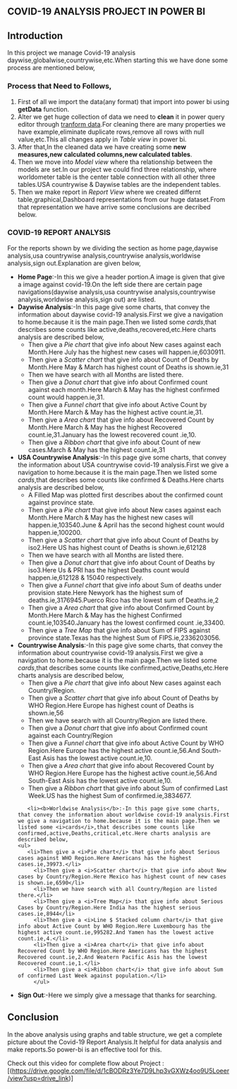 
## COVID-19 ANALYSIS PROJECT IN POWER BI

## Introduction

<p>In this project we manage Covid-19 analysis daywise,globalwise,countrywise,etc.When starting this we have done some process are mentioned below,</p>

### Process that Need to Follows,
<ol>
<li>First of all we import the data(any format) that import into power bi using <b>getData</b> function.</li>
<li>Alter we get huge collection of data we need to <b>clean</b> it in power query editor through <u>tranform data</u>.For cleaning there are many properties we have example,eliminate duplicate rows,remove all rows with null value,etc.This all changes apply in <i>Table view</i> in power bi.</li>
<li>After that,In the cleaned data we have creating some <b>new measures,new calculated columns,new calculated tables</b>.</li>
<li>Then we move into <i>Model view</i> where tha relationship between the models are set.In our project we could find three relationship, where worldometer table is the center table connection with all other three tables.USA countrywise & Daywise tables are the independent tables.</li>
<li>Then we make report in <i>Report View</i> where we created differnt table,graphical,Dashboard representations from our huge dataset.From that representation we have arrive some conclusions are decribed below.</li>
</ol>

### COVID-19 REPORT ANALYSIS
<p>For the reports shown by we dividing the section as home page,daywise analysis,usa countrywise analysis,countrywise analysis,worldwise analysis,sign out.Explanation are given below,</p>
<UL>
  <LI><b>Home Page</b>:-In this we give a header portion.A image is given that give a image against covid-19.On the left side there are certain page navigations(daywise analysis,usa countrywise analysis,countrywise analysis,worldwise analysis,sign out) are listed.</LI>
  
  <li><b>Daywise Analysis</b>:-In this page give some charts, that convey the information about daywise covid-19 analysis.First we give a navigation to home.because it is the main page.Then we listed some <i>cards</i>,that describes some counts like active,deaths,recovered,etc.Here charts analysis are described below,
    <ul>
   <li>Then give a <i>Pie chart</i> that give info about New cases against each Month.Here July has the highest new cases will happen.ie,6030911.</li>
         <li>Then give a <i>Scatter chart</i> that give info about Count of Deaths by Month.Here May & March has highest count of Deaths is shown.ie,31</li>
         <li>Then we have search with all Months are listed there.</li>
         <li>Then give a <i>Donut chart</i> that give info about Confirmed count against each month.Here March & May has the highest confirmed count would happen.ie,31.</li>
         <li>Then give a <i>Funnel chart</i> that give info about Active Count by Month.Here March & May has the highest active count.ie,31.</li>
         <li>Then give a <i>Area chart</i> that give info about Recovered Count by Month.Here March & May has the highest Recovered count.ie,31.January has the lowest recovered count .ie,10.</li>
         <li>Then give a <i>Ribbon chart</i> that give info about Count of new cases.March & May has the highest count.ie,31</li>
         </ul>
  </li>

  <li><b>USA Countrywise Analysis</b>:-In this page give some charts, that convey the information about USA countrywise covid-19 analysis.First we give a navigation to home.because it is the main page.Then we listed some <i>cards</i>,that describes some counts like confirmed & Deaths.Here charts analysis are described below,
    <ul>
       <li>A Filled Map was plotted first describes about the confirmed count against province state.</li>
   <li>Then give a <i>Pie chart</i> that give info about New cases against each Month.Here March & May has the highest new cases will happen.ie,103540.June & April has the second highest count would happen.ie,100200.</li>
         <li>Then give a <i>Scatter chart</i> that give info about Count of Deaths by iso2.Here US has highest count of Deaths is shown.ie,612128</li>
         <li>Then we have search with all Months are listed there.</li>
         <li>Then give a <i>Donut chart</i> that give info about Count of Deaths by iso3.Here Us & PRI has the highest Deaths count would happen.ie,612128 & 15040 respectively.</li>
         <li>Then give a <i>Funnel chart</i> that give info about Sum of deaths under provision state.Here Newyork has the highest sum of deaths.ie,3176945.Puerco Rico has the lowest sum of Deaths.ie,2</li>
         <li>Then give a <i>Area chart</i> that give info about Confirmed Count by Month.Here March & May has the highest Confirmed count.ie,103540.January has the lowest confirmed count .ie,33400.</li>
         <li>Then give a <i>Tree Map</i> that give info about Sum of FIPS against province state.Texas has the highest Sum of FIPS.ie,2336203056.</li>
         </ul>
  </li>


   <li><b> Countrywise Analysis</b>:-In this page give some charts, that convey the information about countrywise covid-19 analysis.First we give a navigation to home.because it is the main page.Then we listed some <i>cards</i>,that describes some counts like confirmed,active,Deaths,etc.Here charts analysis are described below,
    <ul>
       <li>Then give a <i>Pie chart</i> that give info about New cases against each Country/Region.</li>
         <li>Then give a <i>Scatter chart</i> that give info about Count of Deaths by WHO Region.Here Europe has highest count of Deaths is shown.ie,56</li>
         <li>Then we have search with all Country/Region are listed there.</li>
         <li>Then give a <i>Donut chart</i> that give info about Confirmed count against each Country/Region</li>
         <li>Then give a <i>Funnel chart</i> that give info about Active Count by WHO Region.Here Europe has the highest active count.ie,56.And South-East Asis has the lowest active count.ie,10.</li>
         <li>Then give a <i>Area chart</i> that give info about Recovered Count by WHO Region.Here Europe has the highest active count.ie,56.And South-East Asis has the lowest active count.ie,10.</li>
         <li>Then give a <i>Ribbon chart</i> that give info about Sum of confirmed Last Week.US has the highest Sum of confirmed.ie,3834677.</li>
         </ul>
  </li>




       <li><b>Worldwise Analysis</b>:-In this page give some charts, that convey the information about worldwise covid-19 analysis.First we give a navigation to home.because it is the main page.Then we listed some <i>cards</i>,that describes some counts like confirmed,active,Deaths,critical,etc.Here charts analysis are described below,
    <ul>
       <li>Then give a <i>Pie chart</i> that give info about Serious cases against WHO Region.Here Americans has the highest cases.ie,39973.</li>
         <li>Then give a <i>Scatter chart</i> that give info about New cases by Country/Region.Here Mexico has highest count of new cases is shown.ie,6590</li>
         <li>Then we have search with all Country/Region are listed there.</li>
         <li>Then give a <i>Tree Map</i> that give info about Serious Cases by Country/Region.Here India has the highest serious cases.ie,8944</li>
         <li>Then give a <i>Line $ Stacked column chart</i> that give info about Active Count by WHO Region.Here Luxembourg has the highest active count.ie,995282.And Yamen has the lowest active count.ie,4.</li>
         <li>Then give a <i>Area chart</i> that give info about Recovered Count by WHO Region.Here Americans has the highest Recovered count.ie,2.And Weatern Pacific Asis has the lowest Recovered count.ie,1.</li>
         <li>Then give a <i>Ribbon chart</i> that give info about Sum of confirmed Last Week against population.</li>
         </ul>
  </li>

  <li><b>Sign Out</b>:-Here we simply give a message that thanks for searching.</li>
</UL>



## Conclusion

<p>In the above analysis using graphs and table structure, we get a complete picture about the Covid-19 Report Analysis.It helpful for data analysis and make reports.So power-bi is an effective tool for this.</p>

Check out this video for complete flow about Project : [(https://drive.google.com/file/d/1cBODRz3Ye7D9Lhp3vGXWz4oo9U5Loeer/view?usp=drive_link)]

